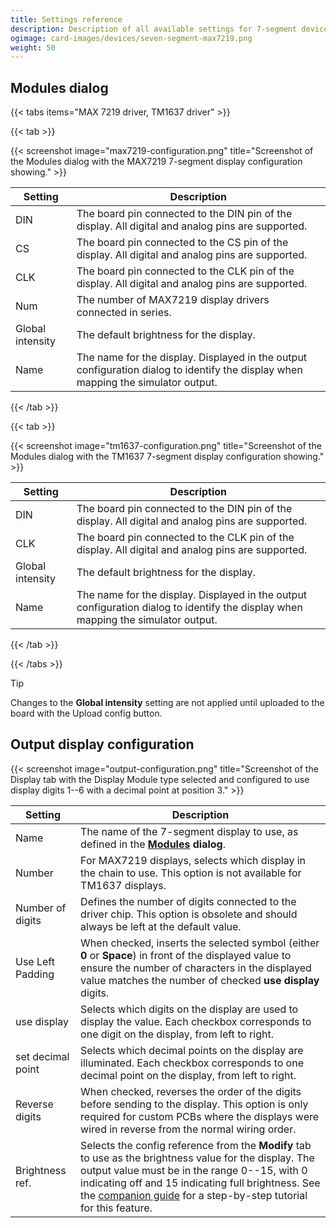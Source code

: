 ```yaml
---
title: Settings reference
description: Description of all available settings for 7-segment devices and output configurations using them.
ogimage: card-images/devices/seven-segment-max7219.png
weight: 50
---
```


## Modules dialog

{{< tabs items="MAX 7219 driver, TM1637 driver" >}}

{{< tab >}}

{{< screenshot image="max7219-configuration.png" title="Screenshot of the Modules dialog with the MAX7219 7-segment display configuration showing." >}}

| Setting          | Description                                                                                                                       |
| ---------------- | --------------------------------------------------------------------------------------------------------------------------------- |
| DIN              | The board pin connected to the DIN pin of the display. All digital and analog pins are supported.                                 |
| CS               | The board pin connected to the CS pin of the display. All digital and analog pins are supported.                                  |
| CLK              | The board pin connected to the CLK pin of the display. All digital and analog pins are supported.                                 |
| Num              | The number of MAX7219 display drivers connected in series.                                                                        |
| Global intensity | The default brightness for the display.                                                                                           |
| Name             | The name for the display. Displayed in the output configuration dialog to identify the display when mapping the simulator output. |

{{< /tab >}}

{{< tab >}}

{{< screenshot image="tm1637-configuration.png" title="Screenshot of the Modules dialog with the TM1637 7-segment display configuration showing." >}}

| Setting          | Description                                                                                                                       |
| ---------------- | --------------------------------------------------------------------------------------------------------------------------------- |
| DIN              | The board pin connected to the DIN pin of the display. All digital and analog pins are supported.                                 |
| CLK              | The board pin connected to the CLK pin of the display. All digital and analog pins are supported.                                 |
| Global intensity | The default brightness for the display.                                                                                           |
| Name             | The name for the display. Displayed in the output configuration dialog to identify the display when mapping the simulator output. |

{{< /tab >}}

{{< /tabs >}}

> [!TIP]
> Changes to the **Global intensity** setting are not applied until uploaded to the board with the Upload config button.

## Output display configuration

{{< screenshot image="output-configuration.png" title="Screenshot of the Display tab with the Display Module type selected and configured to use display digits 1--6 with a decimal point at position 3." >}}

| Setting           | Description                                                                                                                                                                                                                                                                                                           |
| ----------------- | --------------------------------------------------------------------------------------------------------------------------------------------------------------------------------------------------------------------------------------------------------------------------------------------------------------------- |
| Name              | The name of the 7-segment display to use, as defined in the **[Modules](#modules-dialog) dialog**.                                                                                                                                                                                                                    |
| Number            | For MAX7219 displays, selects which display in the chain to use. This option is not available for TM1637 displays.                                                                                                                                                                                                    |
| Number of digits  | Defines the number of digits connected to the driver chip. This option is obsolete and should always be left at the default value.                                                                                                                                                                                    |
| Use Left Padding  | When checked, inserts the selected symbol (either **0** or **Space**) in front of the displayed value to ensure the number of characters in the displayed value matches the number of checked **use display** digits.                                                                                                 |
| use display       | Selects which digits on the display are used to display the value. Each checkbox corresponds to one digit on the display, from left to right.                                                                                                                                                                         |
| set decimal point | Selects which decimal points on the display are illuminated. Each checkbox corresponds to one decimal point on the display, from left to right.                                                                                                                                                                       |
| Reverse digits    | When checked, reverses the order of the digits before sending to the display. This option is only required for custom PCBs where the displays were wired in reverse from the normal wiring order.                                                                                                                     |
| Brightness ref.   | Selects the config reference from the **Modify** tab to use as the brightness value for the display. The output value must be in the range 0--15, with 0 indicating off and 15 indicating full brightness. See the [companion guide](/guides/seven-segment-brightness/) for a step-by-step tutorial for this feature. |

